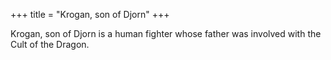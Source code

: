 +++
title = "Krogan, son of Djorn"
+++

Krogan, son of Djorn is a human fighter whose father was involved with the Cult of the Dragon.

